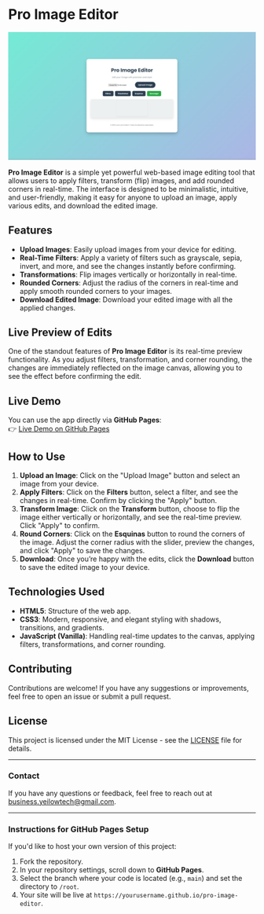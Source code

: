 # **Pro Image Editor**

![PhotoEdit Preview](photoedit.png)

**Pro Image Editor** is a simple yet powerful web-based image editing tool that allows users to apply filters, transform (flip) images, and add rounded corners in real-time. The interface is designed to be minimalistic, intuitive, and user-friendly, making it easy for anyone to upload an image, apply various edits, and download the edited image.

## **Features**

- **Upload Images**: Easily upload images from your device for editing.
- **Real-Time Filters**: Apply a variety of filters such as grayscale, sepia, invert, and more, and see the changes instantly before confirming.
- **Transformations**: Flip images vertically or horizontally in real-time.
- **Rounded Corners**: Adjust the radius of the corners in real-time and apply smooth rounded corners to your images.
- **Download Edited Image**: Download your edited image with all the applied changes.

## **Live Preview of Edits**

One of the standout features of **Pro Image Editor** is its real-time preview functionality. As you adjust filters, transformation, and corner rounding, the changes are immediately reflected on the image canvas, allowing you to see the effect before confirming the edit.

## **Live Demo**

You can use the app directly via **GitHub Pages**:  
👉 [Live Demo on GitHub Pages](https://yeilow7.github.io/photoedit/)

## **How to Use**

1. **Upload an Image**: Click on the "Upload Image" button and select an image from your device.
2. **Apply Filters**: Click on the **Filters** button, select a filter, and see the changes in real-time. Confirm by clicking the "Apply" button.
3. **Transform Image**: Click on the **Transform** button, choose to flip the image either vertically or horizontally, and see the real-time preview. Click "Apply" to confirm.
4. **Round Corners**: Click on the **Esquinas** button to round the corners of the image. Adjust the corner radius with the slider, preview the changes, and click "Apply" to save the changes.
5. **Download**: Once you’re happy with the edits, click the **Download** button to save the edited image to your device.

## **Technologies Used**

- **HTML5**: Structure of the web app.
- **CSS3**: Modern, responsive, and elegant styling with shadows, transitions, and gradients.
- **JavaScript (Vanilla)**: Handling real-time updates to the canvas, applying filters, transformations, and corner rounding.

## **Contributing**

Contributions are welcome! If you have any suggestions or improvements, feel free to open an issue or submit a pull request.

## **License**

This project is licensed under the MIT License - see the [LICENSE](LICENSE) file for details.

---

### **Contact**

If you have any questions or feedback, feel free to reach out at [business.yeilowtech@gmail.com](mailto:your-email@example.com).

---

### **Instructions for GitHub Pages Setup**

If you'd like to host your own version of this project:

1. Fork the repository.
2. In your repository settings, scroll down to **GitHub Pages**.
3. Select the branch where your code is located (e.g., `main`) and set the directory to `/root`.
4. Your site will be live at `https://yourusername.github.io/pro-image-editor`.
